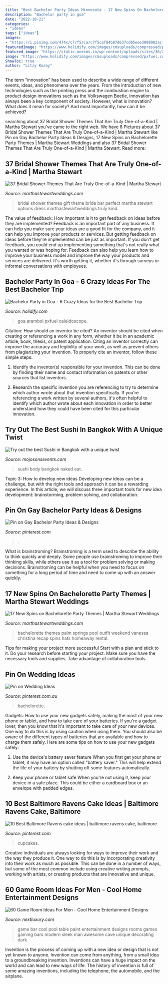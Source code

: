```yaml
---
title: "Best Bachelor Party Ideas Minnesota - 17 New Spins On Bachelorette Party Themes"
description: "Bachelor party in goa"
date: "2022-10-21"
categories:
- "ideas"
tags: ["ideas"]
images:
- "https://i.pinimg.com/474x/c7/f5/ca/c7f5caf84b87d637cd05eee3008982ac--utes-football-football-cakes.jpg"
featuredImage: "https://www.holidify.com/images/cmsuploads/compressed/pxfuel.com(7)_20200221110805.jpg"
featured_image: "https://static.onecms.io/wp-content/uploads/sites/36/2016/04/18232527/bachelorette-themes-vanessa-christina-0618.jpg"
image: "https://www.holidify.com/images/cmsuploads/compressed/pxfuel.com(7)_20200221110805.jpg"
ShowToc: true
author: "Litzy Kozey"
---
```



The term “innovation” has been used to describe a wide range of different events, ideas, and phenomena over the years. From the introduction of new technologies such as the printing press and the combustion engine to product design innovations such as the Volkswagen Beetle, innovation has always been a key component of society. However, what is innovation? What does it mean for society? And most importantly, how can it be achieved?

	

		
searching about 37 Bridal Shower Themes That Are Truly One-of-a-Kind | Martha Stewart you've came to the right web. We have 8 Pictures about 37 Bridal Shower Themes That Are Truly One-of-a-Kind | Martha Stewart like Pin on Gay Bachelor Party Ideas &amp; Designs, 17 New Spins on Bachelorette Party Themes | Martha Stewart Weddings and also 37 Bridal Shower Themes That Are Truly One-of-a-Kind | Martha Stewart. Read more:
		
    
## 37 Bridal Shower Themes That Are Truly One-of-a-Kind | Martha Stewart

<img loading=lazy src="https://assets.marthastewartweddings.com/styles/wmax-1500/d36/glow-event-design-bridal-shower-1016/glow-event-design-bridal-shower-1016.jpg?itok=y90wi8lR" onerror="this.onerror=null;this.src='https://tse2.mm.bing.net/th?id=OIP.yUUmwgAZ9UJQoBp1puaJ7gHaLI&amp;pid=15.1';" alt="37 Bridal Shower Themes That Are Truly One-of-a-Kind | Martha Stewart">

_Source: marthastewartweddings.com_

>bridal shower themes gift theme bride bar perfect martha stewart options dress marthastewartweddings truly kind. 

	

The value of feedback: How important is it to get feedback on ideas before they are implemented?
Feedback is an important part of any business. It can help you make sure your ideas are a good fit for the company, and it can help you improve your products or services. But getting feedback on ideas before they're implemented can be just as important. If you don't get feedback, you could end up implementing something that's not really what you wanted or was hoping for. Feedback can also help you learn how to improve your business model and improve the way your products and services are delivered. It's worth getting it, whether it's through surveys or informal conversations with employees.

    
## Bachelor Party In Goa - 6 Crazy Ideas For The Best Bachelor Trip

<img loading=lazy src="https://www.holidify.com/images/cmsuploads/compressed/pxfuel.com(7)_20200221110805.jpg" onerror="this.onerror=null;this.src='https://tse3.mm.bing.net/th?id=OIP.BG8IWn_6V64nVFQburuE3gHaE8&amp;pid=15.1';" alt="Bachelor Party in Goa - 6 Crazy Ideas for the Best Bachelor Trip">

_Source: holidify.com_

>goa arambol pxfuel caleidoscope. 

	

Citation: How should an inventor be cited?
An inventor should be cited when creating or referencing a work in any form, whether it be in an academic article, book, thesis, or patent application. Citing an inventor correctly can improve the accuracy and legibility of your work, as well as prevent others from plagiarizing your invention. To properly cite an inventor, follow these simple steps:
1. Identify the inventor(s) responsible for your invention. This can be done by finding their name and contact information on patents or other sources that list inventors.

2. Research the specific invention you are referencing to try to determine which author wrote about that invention specifically. If you're referencing a work written by several authors, it's often helpful to identify which author wrote about each innovation in order to better understand how they could have been cited for this particular innovation.


    
## Try Out The Best Sushi In Bangkok With A Unique Twist

<img loading=lazy src="http://mojosonsevents.com/wp-content/uploads/2017/02/body_sushi_house_party_bangkok.jpg" onerror="this.onerror=null;this.src='https://tse4.mm.bing.net/th?id=OIP.f5Ro3TBE1VyCNjoqP7TtWQHaE8&amp;pid=15.1';" alt="Try out the best Sushi in Bangkok with a unique twist">

_Source: mojosonsevents.com_

>sushi body bangkok naked eat. 

	

Topic 3: How to develop new ideas
Developing new ideas can be a challenge, but with the right tools and approach it can be a rewarding experience. In this article, we will discuss three important tools for new idea development: brainstorming, problem solving, and collaboration.

    
## Pin On Gay Bachelor Party Ideas &amp; Designs

<img loading=lazy src="https://i.pinimg.com/originals/9c/df/d6/9cdfd64f187ca9efd3534241beabaf2d.jpg" onerror="this.onerror=null;this.src='https://tse1.mm.bing.net/th?id=OIP.jh7m0QYVvdgwuIPlaVv6ygHaJ4&amp;pid=15.1';" alt="Pin on Gay Bachelor Party Ideas &amp; Designs">

_Source: pinterest.com_

>. 

	

What is brainstroming?
Brainstroming is a term used to describe the ability to think quickly and deeply. Some people use brainstroming to improve their thinking skills, while others use it as a tool for problem solving or making decisions. Brainstroming can be helpful when you need to focus on something for a long period of time and need to come up with an answer quickly.

    
## 17 New Spins On Bachelorette Party Themes | Martha Stewart Weddings

<img loading=lazy src="https://static.onecms.io/wp-content/uploads/sites/36/2016/04/18232527/bachelorette-themes-vanessa-christina-0618.jpg" onerror="this.onerror=null;this.src='https://tse3.mm.bing.net/th?id=OIP.GL60n6iNHRtzyqrhFlldzgHaLG&amp;pid=15.1';" alt="17 New Spins on Bachelorette Party Themes | Martha Stewart Weddings">

_Source: marthastewartweddings.com_

>bachelorette themes palm springs pool outfit weekend vanessa christina recap spins hats homeaway rental. 

	

Tips for making your project more successful
Start with a plan and stick to it.
Do your research before starting your project.
Make sure you have the necessary tools and supplies.
Take advantage of collaboration tools.

    
## Pin On Wedding Ideas

<img loading=lazy src="https://i.pinimg.com/736x/64/75/e0/6475e0cb1ebdec0181a62327d64c8275--bachelorette-cakes-bakeries.jpg" onerror="this.onerror=null;this.src='https://tse4.mm.bing.net/th?id=OIP.UCc4xnvw9OZNdKRnck5KdgHaJ4&amp;pid=15.1';" alt="Pin on Wedding Ideas">

_Source: pinterest.com.au_

>bachelorette. 

	

Gadgets: How to use your new gadgets safely, making the most of your new phone or tablet, and how to take care of your batteries.
If you're a gadget lover, then you know that it's important to take care of your new devices. One way to do this is by using caution when using them. You should also be aware of the different types of batteries that are available and how to charge them safely. Here are some tips on how to use your new gadgets safely: 
1) Use the device's battery saver feature When you first get your phone or tablet, it may have an option called "battery saver." This will help extend the life of your battery by shutting off some features automatically. 

2) Keep your phone or tablet safe When you're not using it, keep your device in a safe place. This could be either a cardboard box or an envelope with padded edges.

    
## 10 Best Baltimore Ravens Cake Ideas | Baltimore Ravens Cake, Baltimore

<img loading=lazy src="https://i.pinimg.com/474x/c7/f5/ca/c7f5caf84b87d637cd05eee3008982ac--utes-football-football-cakes.jpg" onerror="this.onerror=null;this.src='https://tse2.mm.bing.net/th?id=OIP.WSfRfqjG_qv70l0ugAZV_wHaLH&amp;pid=15.1';" alt="10 Best Baltimore Ravens cake ideas | baltimore ravens cake, baltimore">

_Source: pinterest.com_

>cupcakes. 

	

Creative individuals are always looking for ways to improve their work and the way they produce it. One way to do this is by incorporating creativity into their work as much as possible. This can be done in a number of ways, but some of the most common include using creative writing prompts, working with artists, or creating products that are innovative and unique.

    
## 60 Game Room Ideas For Men - Cool Home Entertainment Designs

<img loading=lazy src="http://nextluxury.com/wp-content/uploads/bar-with-pool-table-black-paint-game-room-ideas.jpg" onerror="this.onerror=null;this.src='https://tse1.mm.bing.net/th?id=OIP.7hbfaQQU8ZfseBcjftvYuwHaFj&amp;pid=15.1';" alt="60 Game Room Ideas For Men - Cool Home Entertainment Designs">

_Source: nextluxury.com_

>game bar cool pool table paint entertainment designs rooms games gaming bars modern sleek man awesome cave unique decorating dark. 

	

Invention is the process of coming up with a new idea or design that is not yet known to anyone. Invention can come from anything, from a small idea to a groundbreaking invention. Inventions can have a huge impact on the world and can lead to new ways of life. The history of invention is full of some amazing inventions, including the telephone, the automobile, and the airplane.

